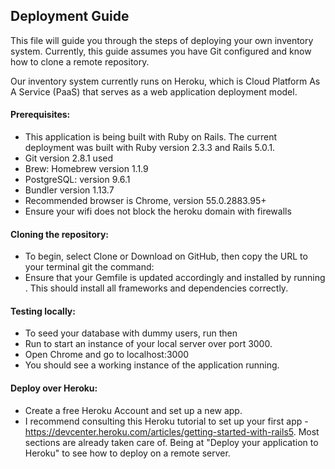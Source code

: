 ## Deployment Guide

This file will guide you through the steps of deploying your own inventory system. Currently, this guide assumes you have Git configured and know how to clone a remote repository. 

Our inventory system currently runs on Heroku, which is Cloud Platform As A Service (PaaS) that serves as a web application deployment model. 

#### Prerequisites:
 - This application is being built with Ruby on Rails. The current deployment was built with Ruby version 2.3.3 and Rails 5.0.1. 
 - Git version 2.8.1 used
 - Brew: Homebrew version 1.1.9
 - PostgreSQL: version 9.6.1
 - Bundler version 1.13.7
 - Recommended browser is Chrome, version 55.0.2883.95+
 - Ensure your wifi does not block the heroku domain with firewalls 

#### Cloning the repository:
 - To begin, select Clone or Download on GitHub, then copy the URL to your terminal git the command: <git clone the_url>
 - Ensure that your Gemfile is updated accordingly and installed by running <bundle install>. This should install all frameworks and dependencies correctly. 


#### Testing locally:
 - To seed your database with dummy users, run <rails db:migrate:reset> then <rails db:seed>
 - Run <rails server> to start an instance of your local server over port 3000. 
 - Open Chrome and go to localhost:3000
 - You should see a working instance of the application running. 

#### Deploy over Heroku:
 - Create a free Heroku Account and set up a new app. 
 - I recommend consulting this Heroku tutorial to set up your first app - https://devcenter.heroku.com/articles/getting-started-with-rails5. Most sections are already taken care of. Being at "Deploy your application to Heroku" to see how to deploy on a remote server.

